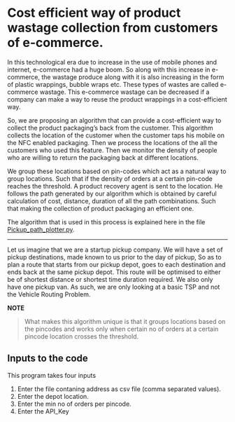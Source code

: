 # Cost efficient way of product wastage collection from customers of e-commerce.

In this technological era due to increase in the use of mobile phones and internet, e-commerce had a huge boom. So along with this increase in e-commerce, the wastage produce along with it is also increasing in the form of plastic wrappings, bubble wraps etc. These types of wastes are called e-commerce wastage. This e-commerce wastage can be decreased if a company can make a way to reuse the product wrappings in a cost-efficient way.

So, we are proposing an algorithm that can provide a cost-efficient way to collect the product packaging’s back from the customer. This algorithm collects the location of the customer when the customer taps his mobile on the NFC enabled packaging. Then we process the locations of the all the customers who used this feature. Then we monitor the density of people who are willing to return the packaging back at different locations.

We group these locations based on pin-codes which act as a natural way to group locations. Such that if the density of orders at a certain pin-code reaches the threshold. A product recovery agent is sent to the location. He follows the path generated by our algorithm which is obtained by careful calculation of cost, distance, duration of all the path combinations. Such that making the collection of product packaging an efficient one.

The algorithm that is used in this process is explained here in the file [Pickup_path_plotter.py](https://github.com/jithendra-varma/Shortest_pickup_path_algorithm_using_python/blob/main/Pickup_path_plotter.py).

---

Let us imagine that we are a startup pickup company. We will have a set of pickup destinations, made known to us prior to the day of pickup, So as to plan a route that starts from our pickup depot, goes to each destination and ends back at the same pickup depot. This route will be optimised to either be of shortest distance or shortest time duration required. We also only have one pickup van. As such, we are only looking at a basic TSP and not the Vehicle Routing Problem.

**NOTE**

> What makes this algorithm unique is that it groups locations based on the pincodes and works only when certain no of orders at a certain pincode location crosses the threshold.

## Inputs to the code

This program takes four inputs

1. Enter the file contaning address as csv file (comma separated values).
2. Enter the depot location.
3. Enter the min no of orders per pincode.
4. Enter the API_Key

